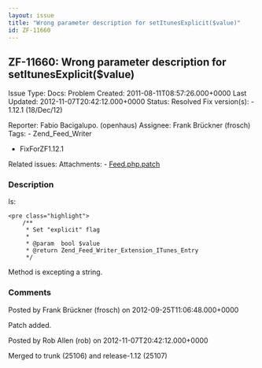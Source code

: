 ```yaml
---
layout: issue
title: "Wrong parameter description for setItunesExplicit($value)"
id: ZF-11660
---
```


ZF-11660: Wrong parameter description for setItunesExplicit($value)
-------------------------------------------------------------------

 Issue Type: Docs: Problem Created: 2011-08-11T08:57:26.000+0000 Last Updated: 2012-11-07T20:42:12.000+0000 Status: Resolved Fix version(s): - 1.12.1 (18/Dec/12)
 
 Reporter:  Fabio Bacigalupo. (openhaus)  Assignee:  Frank Brückner (frosch)  Tags: - Zend\_Feed\_Writer
- FixForZF1.12.1
 
 Related issues: 
 Attachments: - [Feed.php.patch](/issues/secure/attachment/15202/Feed.php.patch)
 
### Description

Is:

 
    <pre class="highlight">
        /**
         * Set "explicit" flag
         *
         * @param  bool $value
         * @return Zend_Feed_Writer_Extension_ITunes_Entry
         */


Method is excepting a string.

 

 

### Comments

Posted by Frank Brückner (frosch) on 2012-09-25T11:06:48.000+0000

Patch added.

 

 

Posted by Rob Allen (rob) on 2012-11-07T20:42:12.000+0000

Merged to trunk (25106) and release-1.12 (25107)

 

 